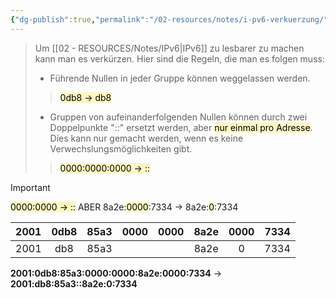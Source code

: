 ```yaml
---
{"dg-publish":true,"permalink":"/02-resources/notes/i-pv6-verkuerzung/","tags":["informatik/netzwerk/ip/ipv6"],"noteIcon":"","updated":"2025-09-10T16:35:22.000+02:00"}
---
```


>Um [[02 - RESOURCES/Notes/IPv6\|IPv6]] zu lesbarer zu machen kann man es verkürzen.
Hier sind die Regeln, die man es folgen muss:
>- Führende Nullen in jeder Gruppe können weggelassen werden. 
 >> <mark style="background: #FFF3A3A6;">0db8 -> db8</mark>
>- Gruppen von aufeinanderfolgenden Nullen können durch zwei Doppelpunkte "::" ersetzt werden, aber <mark style="background: #FFF3A3A6;">nur einmal pro Adresse</mark>. Dies kann nur gemacht werden, wenn es keine Verwechslungsmöglichkeiten gibt. 
>> <mark style="background: #FFF3A3A6;">0000:0000:0000 -> ::</mark>

>[!important] 
><mark style="background: #FFF3A3A6;">0000:0000 -> ::</mark>
>ABER
> 8a2e:<mark style="background: #FFF3A3A6;">0000</mark>:7334 -> 8a2e:<mark style="background: #FFF3A3A6;">0</mark>:7334


| 2001 | 0db8 | 85a3 | 0000 | 0000 | 8a2e | 0000 | 7334 |
| :--: | :--: | :--: | :--: | :--: | :--: | :--: | :--: |
| 2001 | db8  | 85a3 |      |      | 8a2e |  0   | 7334 |

**2001:0db8:85a3:0000:0000:8a2e:0000:7334**  -> **2001:db8:85a3::8a2e:0:7334**

